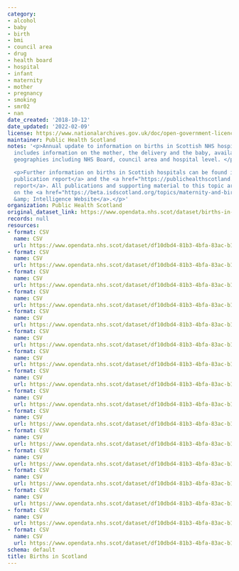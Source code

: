 ```yaml
---
category:
- alcohol
- baby
- birth
- bmi
- council area
- drug
- health board
- hospital
- infant
- maternity
- mother
- pregnancy
- smoking
- smr02
- nan
date_created: '2018-10-12'
date_updated: '2022-02-09'
license: https://www.nationalarchives.gov.uk/doc/open-government-licence/version/3/
maintainer: Public Health Scotland
notes: '<p>Annual update to information on births in Scottish NHS hospitals. This
  includes information on the mother, the delivery and the baby, available at various
  geographies including NHS Board, council area and hospital level. </p>

  <p>Further information on births in Scottish hospitals can be found in the <a href="https://publichealthscotland.scot/publications/births-in-scottish-hospitals/">full
  publication report</a> and the <a href="https://publichealthscotland.scot/media/6650/2020-11-24-births-technical.pdf">technical
  report</a>. All publications and supporting material to this topic area can be found
  on the <a href="https://beta.isdscotland.org/topics/maternity-and-births/">PHS Data
  &amp; Intelligence Website</a>.</p>'
organization: Public Health Scotland
original_dataset_link: https://www.opendata.nhs.scot/dataset/births-in-scottish-hospitals
records: null
resources:
- format: CSV
  name: CSV
  url: https://www.opendata.nhs.scot/dataset/df10dbd4-81b3-4bfa-83ac-b14a5ec62296/resource/01ea2bee-6606-4b52-9c17-2a2bd941aa64/download/10.1_populations.csv
- format: CSV
  name: CSV
  url: https://www.opendata.nhs.scot/dataset/df10dbd4-81b3-4bfa-83ac-b14a5ec62296/resource/5fb6b068-8426-45fb-a9d9-6dd4d7a627ea/download/10.2_nrsvsmr02.csv
- format: CSV
  name: CSV
  url: https://www.opendata.nhs.scot/dataset/df10dbd4-81b3-4bfa-83ac-b14a5ec62296/resource/d534ae02-7890-4fbc-8cc7-f223d53fb11b/download/10.3_birthsbyhospital.csv
- format: CSV
  name: CSV
  url: https://www.opendata.nhs.scot/dataset/df10dbd4-81b3-4bfa-83ac-b14a5ec62296/resource/d6968cfb-1bae-4b45-8a34-7f7b9f7cca81/download/11.1_parity.csv
- format: CSV
  name: CSV
  url: https://www.opendata.nhs.scot/dataset/df10dbd4-81b3-4bfa-83ac-b14a5ec62296/resource/edc632af-4a14-4917-81c8-ce6bb5fcbdc5/download/11.2_antenatal.csv
- format: CSV
  name: CSV
  url: https://www.opendata.nhs.scot/dataset/df10dbd4-81b3-4bfa-83ac-b14a5ec62296/resource/690818a4-fee9-48c0-86a2-2d2b8d5eb314/download/11.3_bmi.csv
- format: CSV
  name: CSV
  url: https://www.opendata.nhs.scot/dataset/df10dbd4-81b3-4bfa-83ac-b14a5ec62296/resource/e87a7673-0397-43ca-91a5-166184319728/download/11.4_smoking.csv
- format: CSV
  name: CSV
  url: https://www.opendata.nhs.scot/dataset/df10dbd4-81b3-4bfa-83ac-b14a5ec62296/resource/76a1dcd8-2cae-41f0-8a45-5687545852c9/download/11.5_ca_alcohol.csv
- format: CSV
  name: CSV
  url: https://www.opendata.nhs.scot/dataset/df10dbd4-81b3-4bfa-83ac-b14a5ec62296/resource/263c8c02-ee31-4409-b3bc-2974728316bb/download/11.5_hb_alcohol.csv
- format: CSV
  name: CSV
  url: https://www.opendata.nhs.scot/dataset/df10dbd4-81b3-4bfa-83ac-b14a5ec62296/resource/3e96277a-9029-4390-ab90-ec600f9926a5/download/11.6_ca_drugmisuse.csv
- format: CSV
  name: CSV
  url: https://www.opendata.nhs.scot/dataset/df10dbd4-81b3-4bfa-83ac-b14a5ec62296/resource/8c8377e1-b1c7-48e7-b313-79eb5ac3c110/download/11.6_hb_drugmisuse.csv
- format: CSV
  name: CSV
  url: https://www.opendata.nhs.scot/dataset/df10dbd4-81b3-4bfa-83ac-b14a5ec62296/resource/8654b6d8-9765-4ced-8e9b-4611aa4596eb/download/12.1_delivery.csv
- format: CSV
  name: CSV
  url: https://www.opendata.nhs.scot/dataset/df10dbd4-81b3-4bfa-83ac-b14a5ec62296/resource/a5d4de3f-e340-455f-b4e4-e26321d09207/download/12.2_birthweight.csv
- format: CSV
  name: CSV
  url: https://www.opendata.nhs.scot/dataset/df10dbd4-81b3-4bfa-83ac-b14a5ec62296/resource/7a023064-9629-4952-a923-5daeb1773efe/download/12.3_neonatalcare.csv
- format: CSV
  name: CSV
  url: https://www.opendata.nhs.scot/dataset/df10dbd4-81b3-4bfa-83ac-b14a5ec62296/resource/66b537ce-cdd4-4313-8e25-4e819e25d0a5/download/12.4_ca_birthsaffectedbydrugs.csv
- format: CSV
  name: CSV
  url: https://www.opendata.nhs.scot/dataset/df10dbd4-81b3-4bfa-83ac-b14a5ec62296/resource/39c4ef03-592e-4bfc-abcf-5b9f5e6b4e8e/download/12.4_hb_birthsaffectedbydrugs.csv
schema: default
title: Births in Scotland
---
```

